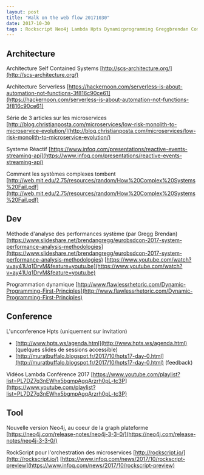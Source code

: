 ```yaml
---
layout: post
title: "Walk on the web flow 20171030"
date: 2017-10-30
tags : Rockscript Neo4j Lambda Hpts Dynamicprogramming Greggbrendan Complexe Reactive Microservices Serverless Scs Architecture Webflowwalk
---
```


## Architecture

Architecture Self Contained Systems
[http://scs-architecture.org/](http://scs-architecture.org/)

Architecture Serverless
[https://hackernoon.com/serverless-is-about-automation-not-functions-3f816c90ce61](https://hackernoon.com/serverless-is-about-automation-not-functions-3f816c90ce61)

Série de 3 articles sur les microservices
[http://blog.christianposta.com/microservices/low-risk-monolith-to-microservice-evolution/](http://blog.christianposta.com/microservices/low-risk-monolith-to-microservice-evolution/)

Systeme Réactif
[https://www.infoq.com/presentations/reactive-events-streaming-api](https://www.infoq.com/presentations/reactive-events-streaming-api)

Comment les systèmes complexes tombent
[http://web.mit.edu/2.75/resources/random/How%20Complex%20Systems%20Fail.pdf](http://web.mit.edu/2.75/resources/random/How%20Complex%20Systems%20Fail.pdf)

## Dev

Méthode d'analyse des performances système (par Gregg Brendan)
[https://www.slideshare.net/brendangregg/eurobsdcon-2017-system-performance-analysis-methodologies](https://www.slideshare.net/brendangregg/eurobsdcon-2017-system-performance-analysis-methodologies)
[https://www.youtube.com/watch?v=ay41Uq1DrvM&feature=youtu.be](https://www.youtube.com/watch?v=ay41Uq1DrvM&feature=youtu.be)

Programmation dynamique
[http://www.flawlessrhetoric.com/Dynamic-Programming-First-Principles](http://www.flawlessrhetoric.com/Dynamic-Programming-First-Principles)

## Conference

L'unconference Hpts (uniquement sur invitation)
* [http://www.hpts.ws/agenda.html](http://www.hpts.ws/agenda.html) (quelques slides de sessions accessible)
* [http://muratbuffalo.blogspot.fr/2017/10/hpts17-day-0.html](http://muratbuffalo.blogspot.fr/2017/10/hpts17-day-0.html) (feedback)

Vidéos Lambda Conférence 2017
[https://www.youtube.com/playlist?list=PL7DZ7q3nEWhx5bgmpAgqArzrh0pL-tc3P](https://www.youtube.com/playlist?list=PL7DZ7q3nEWhx5bgmpAgqArzrh0pL-tc3P)

## Tool

Nouvelle version Neo4j, au coeur de la graph plateforme
[https://neo4j.com/release-notes/neo4j-3-3-0/](https://neo4j.com/release-notes/neo4j-3-3-0/)

RockScript pour l'orchestration des microservices
[http://rockscript.io/](http://rockscript.io/)
[https://www.infoq.com/news/2017/10/rockscript-preview](https://www.infoq.com/news/2017/10/rockscript-preview)

